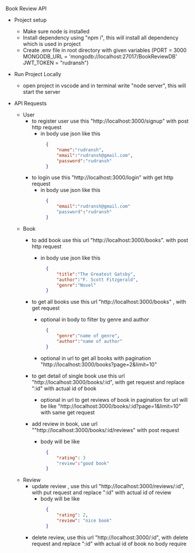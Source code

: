 Book Review API


- Project setup
    - Make sure node is installed
    - Install dependency using "npm i", this will install all dependency which is used in project
    - Create .env file in root directory with given variables (PORT = 3000 MONGODB_URL = 'mongodb://localhost:27017/BookReviewDB'  JWT_TOKEN = "rudransh")


- Run Project Locally
    - open project in vscode and in terminal write "node server", this will start the server


- API Requests
    - User
        - to register user use this  "http://localhost:3000/signup"  with post http request
            - in body use json like this
              ```json
                {
                    "name":"rudransh",
                    "email":"rudransh@gmail.com",
                    "password":"rudransh"
                }
        - to login use this "http://localhost:3000/login" with get http request
            - in body use json like this
              ```json
                {
                    "email":"rudransh@gmail.com"
                    "password":"rudransh"
                }
    - Book
        - to add book use this url "http://localhost:3000/books". with post http request
            - in body use json like this
              ```json
                {
                    "title":"The Greatest Gatsby",
                    "author":"F. Scott Fitzgerald",
                    "genre":"Novel"
                }
        - to get all books use this url "http://localhost:3000/books" , with get request
            - optional in body to filter by genre and author
              ```json
                {
                    "genre":"name of genre",
                    "author":"name of author"
                }
            - optional in url to get all books with pagination "http://localhost:3000/books?page=2&limit=10" 

        - to get detail of single book use this url "http://localhost:3000/books/:id", with get request and replace ":id" with actual id of book

            - optional in url to get reviews of book in pagination for url will be like "http://localhost:3000/books/:id?page=1&limit=10" with same get request
        
        - add review in book, use url ""http://localhost:3000/books/:id/reviews" with post request

            - body will be like
              ```json
                {
                    "rating": 3 
                    "review":"good book"
                }

    - Review
        - update review , use this url "http://localhost:3000/reviews/:id", with put request and replace ":id" with actual id of review
            - body will be like
              ```json
                {
                    "rating": 2,
                    "review": "nice book"
                }
        - delete review, use this url "http://localhost:3000/:id", with delete request and replace ":id" with actual id of book
            no body require


